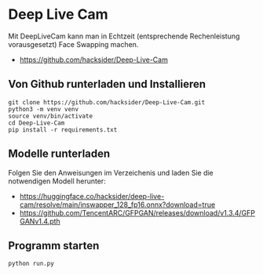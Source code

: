 # Deep Live Cam


Mit DeepLiveCam kann man in Echtzeit (entsprechende Rechenleistung vorausgesetzt) Face Swapping machen.


- https://github.com/hacksider/Deep-Live-Cam


## Von Github runterladen und Installieren

```
git clone https://github.com/hacksider/Deep-Live-Cam.git
python3 -m venv venv
source venv/bin/activate
cd Deep-Live-Cam
pip install -r requirements.txt

```

## Modelle runterladen

Folgen Sie den Anweisungen im Verzeichenis und laden Sie die notwendigen Modell herunter:

- https://huggingface.co/hacksider/deep-live-cam/resolve/main/inswapper_128_fp16.onnx?download=true
- https://github.com/TencentARC/GFPGAN/releases/download/v1.3.4/GFPGANv1.4.pth

## Programm starten

```
python run.py

```
